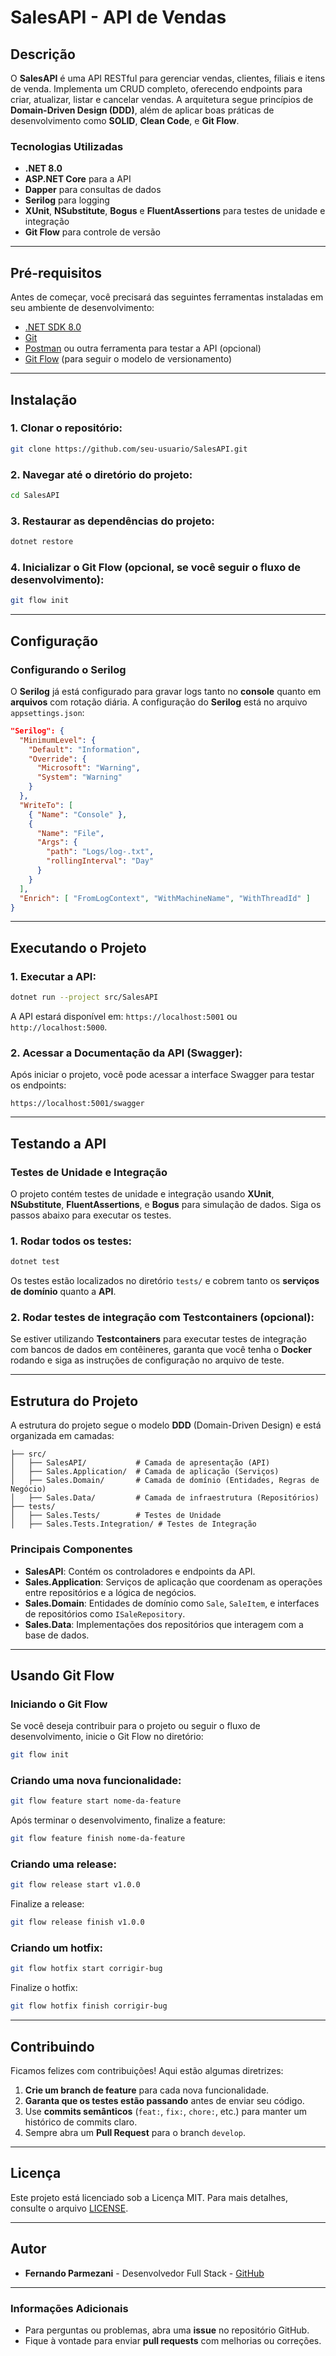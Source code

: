 # SalesAPI - API de Vendas

## Descrição

O **SalesAPI** é uma API RESTful para gerenciar vendas, clientes, filiais e itens de venda. Implementa um CRUD completo, oferecendo endpoints para criar, atualizar, listar e cancelar vendas. A arquitetura segue princípios de **Domain-Driven Design (DDD)**, além de aplicar boas práticas de desenvolvimento como **SOLID**, **Clean Code**, e **Git Flow**.

### Tecnologias Utilizadas

- **.NET 8.0**
- **ASP.NET Core** para a API
- **Dapper** para consultas de dados
- **Serilog** para logging
- **XUnit**, **NSubstitute**, **Bogus** e **FluentAssertions** para testes de unidade e integração
- **Git Flow** para controle de versão

---

## Pré-requisitos

Antes de começar, você precisará das seguintes ferramentas instaladas em seu ambiente de desenvolvimento:

- [.NET SDK 8.0](https://dotnet.microsoft.com/download/dotnet/8.0)
- [Git](https://git-scm.com/)
- [Postman](https://www.postman.com/) ou outra ferramenta para testar a API (opcional)
- [Git Flow](https://danielkummer.github.io/git-flow-cheatsheet/index.html) (para seguir o modelo de versionamento)

---

## Instalação

### 1. Clonar o repositório:

```bash
git clone https://github.com/seu-usuario/SalesAPI.git
```

### 2. Navegar até o diretório do projeto:

```bash
cd SalesAPI
```

### 3. Restaurar as dependências do projeto:

```bash
dotnet restore
```

### 4. Inicializar o Git Flow (opcional, se você seguir o fluxo de desenvolvimento):

```bash
git flow init
```

---

## Configuração

### Configurando o Serilog

O **Serilog** já está configurado para gravar logs tanto no **console** quanto em **arquivos** com rotação diária. A configuração do **Serilog** está no arquivo `appsettings.json`:

```json
"Serilog": {
  "MinimumLevel": {
    "Default": "Information",
    "Override": {
      "Microsoft": "Warning",
      "System": "Warning"
    }
  },
  "WriteTo": [
    { "Name": "Console" },
    {
      "Name": "File",
      "Args": {
        "path": "Logs/log-.txt",
        "rollingInterval": "Day"
      }
    }
  ],
  "Enrich": [ "FromLogContext", "WithMachineName", "WithThreadId" ]
}
```

---

## Executando o Projeto

### 1. Executar a API:

```bash
dotnet run --project src/SalesAPI
```

A API estará disponível em: `https://localhost:5001` ou `http://localhost:5000`.

### 2. Acessar a Documentação da API (Swagger):

Após iniciar o projeto, você pode acessar a interface Swagger para testar os endpoints:

```
https://localhost:5001/swagger
```

---

## Testando a API

### Testes de Unidade e Integração

O projeto contém testes de unidade e integração usando **XUnit**, **NSubstitute**, **FluentAssertions**, e **Bogus** para simulação de dados. Siga os passos abaixo para executar os testes.

### 1. Rodar todos os testes:

```bash
dotnet test
```

Os testes estão localizados no diretório `tests/` e cobrem tanto os **serviços de domínio** quanto a **API**.

### 2. Rodar testes de integração com Testcontainers (opcional):

Se estiver utilizando **Testcontainers** para executar testes de integração com bancos de dados em contêineres, garanta que você tenha o **Docker** rodando e siga as instruções de configuração no arquivo de teste.

---

## Estrutura do Projeto

A estrutura do projeto segue o modelo **DDD** (Domain-Driven Design) e está organizada em camadas:

```
├── src/
│   ├── SalesAPI/           # Camada de apresentação (API)
│   ├── Sales.Application/  # Camada de aplicação (Serviços)
│   ├── Sales.Domain/       # Camada de domínio (Entidades, Regras de Negócio)
│   ├── Sales.Data/         # Camada de infraestrutura (Repositórios)
├── tests/
│   ├── Sales.Tests/        # Testes de Unidade
│   ├── Sales.Tests.Integration/ # Testes de Integração
```

### Principais Componentes

- **SalesAPI**: Contém os controladores e endpoints da API.
- **Sales.Application**: Serviços de aplicação que coordenam as operações entre repositórios e a lógica de negócios.
- **Sales.Domain**: Entidades de domínio como `Sale`, `SaleItem`, e interfaces de repositórios como `ISaleRepository`.
- **Sales.Data**: Implementações dos repositórios que interagem com a base de dados.

---

## Usando Git Flow

### Iniciando o Git Flow

Se você deseja contribuir para o projeto ou seguir o fluxo de desenvolvimento, inicie o Git Flow no diretório:

```bash
git flow init
```

### Criando uma nova funcionalidade:

```bash
git flow feature start nome-da-feature
```

Após terminar o desenvolvimento, finalize a feature:

```bash
git flow feature finish nome-da-feature
```

### Criando uma release:

```bash
git flow release start v1.0.0
```

Finalize a release:

```bash
git flow release finish v1.0.0
```

### Criando um hotfix:

```bash
git flow hotfix start corrigir-bug
```

Finalize o hotfix:

```bash
git flow hotfix finish corrigir-bug
```

---

## Contribuindo

Ficamos felizes com contribuições! Aqui estão algumas diretrizes:

1. **Crie um branch de feature** para cada nova funcionalidade.
2. **Garanta que os testes estão passando** antes de enviar seu código.
3. Use **commits semânticos** (`feat:`, `fix:`, `chore:`, etc.) para manter um histórico de commits claro.
4. Sempre abra um **Pull Request** para o branch `develop`.

---

## Licença

Este projeto está licenciado sob a Licença MIT. Para mais detalhes, consulte o arquivo [LICENSE](./LICENSE).

---

## Autor

- **Fernando Parmezani** - Desenvolvedor Full Stack - [GitHub](https://github.com/fparmezani)

---

### Informações Adicionais

- Para perguntas ou problemas, abra uma **issue** no repositório GitHub.
- Fique à vontade para enviar **pull requests** com melhorias ou correções.
